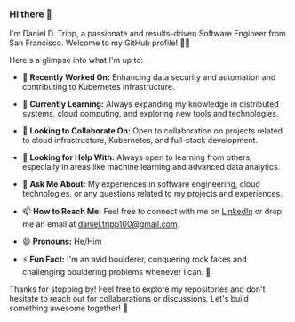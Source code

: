 ### Hi there 👋

I'm Daniel D. Tripp, a passionate and results-driven Software Engineer from San Francisco. Welcome to my GitHub profile! 👨‍💻

Here's a glimpse into what I'm up to:

- 🔭 **Recently Worked On:** Enhancing data security and automation and contributing to Kubernetes infrastructure.

- 🌱 **Currently Learning:** Always expanding my knowledge in distributed systems, cloud computing, and exploring new tools and technologies.

- 👯 **Looking to Collaborate On:** Open to collaboration on projects related to cloud infrastructure, Kubernetes, and full-stack development.

- 🤔 **Looking for Help With:** Always open to learning from others, especially in areas like machine learning and advanced data analytics.

- 💬 **Ask Me About:** My experiences in software engineering, cloud technologies, or any questions related to my projects and experiences.

- 📫 **How to Reach Me:** Feel free to connect with me on [LinkedIn](https://www.linkedin.com/in/danieldtripp) or drop me an email at [daniel.tripp100@gmail.com](mailto:daniel.tripp100@gmail.com).

- 😄 **Pronouns:** He/Him

- ⚡ **Fun Fact:** I'm an avid boulderer, conquering rock faces and challenging bouldering problems whenever I can. 🧗

Thanks for stopping by! Feel free to explore my repositories and don't hesitate to reach out for collaborations or discussions. Let's build something awesome together! 🚀
